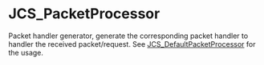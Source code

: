 # JCS_PacketProcessor

Packet handler generator, generate the corresponding packet handler to handler
the received packet/request. See
[JCS_DefaultPacketProcessor](?page=Network_sl_JCS_DefaultPacketProcessor)
for the usage.
